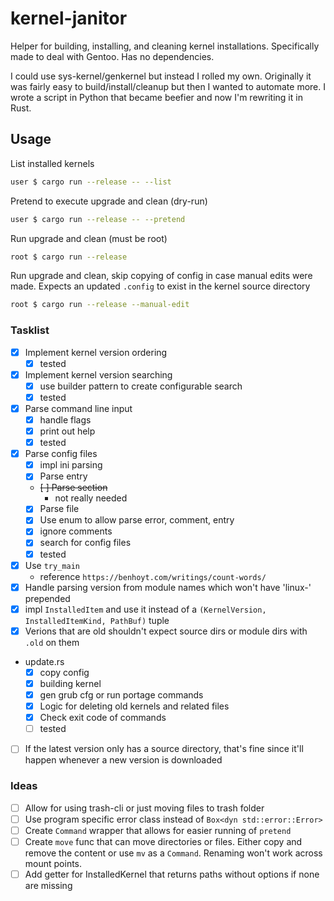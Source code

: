 # kernel-janitor
Helper for building, installing, and cleaning kernel installations. Specifically made to deal with Gentoo. 
Has no dependencies.

I could use sys-kernel/genkernel but instead I rolled my own. Originally it was fairly easy to build/install/cleanup but then I wanted
to automate more. I wrote a script in Python that became beefier and now I'm rewriting it in Rust.

## Usage
List installed kernels
```bash
user $ cargo run --release -- --list
```

Pretend to execute upgrade and clean (dry-run)
```bash
user $ cargo run --release -- --pretend
```

Run upgrade and clean (must be root)
```bash
root $ cargo run --release
```

Run upgrade and clean, skip copying of config in case manual edits were made.
Expects an updated `.config` to exist in the kernel source directory
```bash
root $ cargo run --release --manual-edit
```


### Tasklist
* [x] Implement kernel version ordering
    - [x] tested
* [x] Implement kernel version searching
    - [x] use builder pattern to create configurable search
    - [x] tested
* [x] Parse command line input
    - [x] handle flags
    - [x] print out help
    - [x] tested
* [x] Parse config files
    - [x] impl ini parsing
    - [x] Parse entry
    - ~~[ ] Parse section~~
        - not really needed
    - [x] Parse file
    - [x] Use enum to allow parse error, comment, entry
    - [x] ignore comments
    - [x] search for config files
    - [x] tested
* [x] Use `try_main`
    - reference `https://benhoyt.com/writings/count-words/`
* [x] Handle parsing version from module names which won't have 'linux-' prepended
* [x] impl `InstalledItem` and use it instead of a `(KernelVersion, InstalledItemKind, PathBuf)` tuple
* [x] Verions that are old shouldn't expect source dirs or module dirs with `.old` on them
* update.rs 
    - [x] copy config
    - [x] building kernel
    - [x] gen grub cfg or run portage commands
    - [x] Logic for deleting old kernels and related files
    - [x] Check exit code of commands
    - [ ] tested
* [ ] If the latest version only has a source directory, that's fine since it'll happen whenever a new version is downloaded
### Ideas
* [ ] Allow for using trash-cli or just moving files to trash folder
* [ ] Use program specific error class instead of `Box<dyn std::error::Error>`
* [ ] Create `Command` wrapper that allows for easier running of `pretend`
* [ ] Create `move` func that can move directories or files. Either copy and remove the content
      or use `mv` as a `Command`. Renaming won't work across mount points.
* [ ] Add getter for InstalledKernel that returns paths without options if none are missing